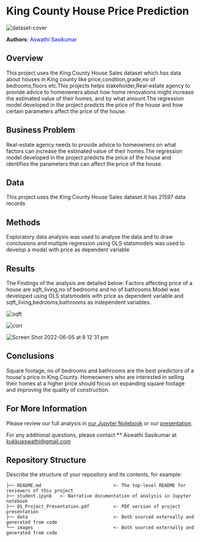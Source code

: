 
# King County House Price Prediction

![dataset-cover](https://user-images.githubusercontent.com/103409242/172045788-e5b8d7dc-c0d5-4d61-97e6-ce5f146dbc57.jpeg)

**Authors**:<font color='Blue'> Aswathi Sasikumar </font>

## Overview

This project uses the King County House Sales dataset which has data about houses in King county like price,condition,grade,no of bedrooms,floors etc.This projects helps stakeholder,Real-estate agency to provide advice to homeowners about how home renovations might increase the estimated value of their homes, and by what amount.The regression model developed in the project predicts the price of the house and how certain parameters affect the price of the house.

## Business Problem

Real-estate agency needs to provide advice to homeowners on what factors can increase the estimated value of their homes.The regression model developed in the project predicts the price of the house and identifies the parameters that can affect the price of the house.

## Data

This project uses the King County House Sales dataset.It has 21597 data records

## Methods

Exploratory data analysis was used to analyse the data and to draw conclusions and multiple regression using OLS statsmodels was used to develop a model with price as dependent variable


## Results

The Findings of the analysis are detailed below:
Factors affecting price of a house are sqft_living,no of bedrooms and no of bathrooms.Model was developed using OLS statsmodels with price as dependent variable and sqft_living,bedrooms,bathrooms as independent variables.


![sqft](https://user-images.githubusercontent.com/103409242/172045708-7262dca2-958c-4a04-8035-b038585fabe1.png)


![corr](https://user-images.githubusercontent.com/103409242/172045761-b2370fe5-f24e-4701-89af-a5882d7b3118.png)


![Screen Shot 2022-06-05 at 8 12 31 pm](https://user-images.githubusercontent.com/103409242/172045769-7c20648a-94dc-4bc1-bc45-bd317a52dd5f.png)




## Conclusions

Square footage, no of bedrooms and bathrooms are the best predictors of a house's price in King County. Homeowners who are interested in selling their homes at a higher price should focus on expanding square footage and improving the quality of construction.


## For More Information

Please review our full analysis in [our Jupyter Notebook](./student.ipynb) or our [presentation](./DS_Project_Presentation.pdf).

For any additional questions, please contact ** Aswathi Sasikumar at [kukkuaswathi@gmail.com](mailto:alison.kukkuaswathi@gmail.com)

## Repository Structure

Describe the structure of your repository and its contents, for example:

```
├── README.md                           <- The top-level README for reviewers of this project
├── student.ipynb   <- Narrative documentation of analysis in Jupyter notebook
├── DS_Project_Presentation.pdf         <- PDF version of project presentation
├── data                                <- Both sourced externally and generated from code
└── images                              <- Both sourced externally and generated from code
```
